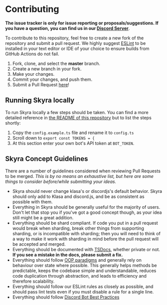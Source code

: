 # Contributing

**The issue tracker is only for issue reporting or proposals/suggestions. If you have a question, you can find us in our [Discord Server](https://skyra.pw/join)**.

To contribute to this repository, feel free to create a new fork of the repository and
submit a pull request. We highly suggest [ESLint](https://eslint.org/) to be installed
in your text editor or IDE of your choice to ensure builds from GitHub Actions do not fail.

1. Fork, clone, and select the **master** branch.
2. Create a new branch in your fork.
3. Make your changes.
4. Commit your changes, and push them.
5. Submit a Pull Request [here](https://github.com/kyranet/Skyra/pulls)!

## Running Skyra locally

To run Skyra locally a few steps should be taken. You can find a more detailed reference in [the README of this repository](https://github.com/kyranet/Skyra#skyra-) but to list the steps shortly:

1. Copy the `config.example.ts` file and rename it to `config.ts`
2. Scroll down to `export const TOKENS = {`
3. At this section enter your own bot's API token at `BOT_TOKEN`.

## Skyra Concept Guidelines

There are a number of guidelines considered when reviewing Pull Requests to be merged. _This is by no means an exhaustive list, but here are some things to consider before/while submitting your ideas._

- Skyra should never change klasa's or discordjs's default behavior. Skyra should only add to Klasa and discord.js, and be as consistent as possible with them.
- Everything in Skyra should be generally useful for the majority of users. Don't let that stop you if you've got a good concept though, as your idea still might be a great addition.
- Everything should be shard compliant. If code you put in a pull request would break when sharding, break other things from supporting sharding, or is incompatible with sharding; then you will need to think of a way to make it work with sharding in mind before the pull request will be accepted and merged.
- Everything should be documented with [TSDocs](https://github.com/microsoft/tsdoc), whether private or not. __If you see a mistake in the docs, please submit a fix.__
- Everything should follow [OOP paradigms](https://en.wikipedia.org/wiki/Object-oriented_programming) and generally rely on behaviour over state where possible. This generally helps methods be predictable, keeps the codebase simple and understandable, reduces code duplication through abstraction, and leads to efficiency and therefore scalability.
- Everything should follow our ESLint rules as closely as possible, and should pass lint tests even if you must disable a rule for a single line.
- Everything should follow [Discord Bot Best Practices](https://github.com/meew0/discord-bot-best-practices)
